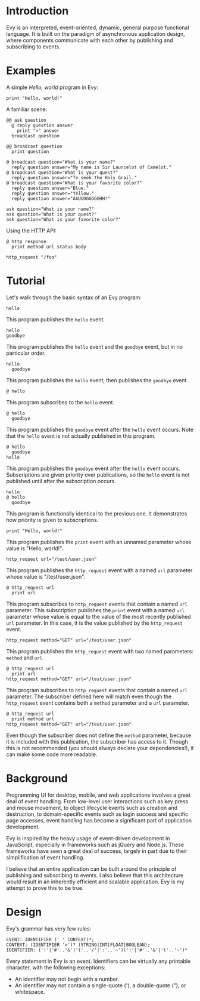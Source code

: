 # Introduction ###########################################################

Evy is an interpreted, event-oriented, dynamic, general purpose functional
language. It is built on the paradigm of asynchronous application design,
where components communicate with each other by publishing and subscribing
to events.

# Examples ###############################################################

A simple *Hello, world* program in Evy:

    print "Hello, world!"

A familiar scene:

    @@ ask question
      @ reply question answer
        print ">" answer
      broadcast question
      
    @@ broadcast question
      print question
    
    @ broadcast question="What is your name?"
      reply question answer="My name is Sir Launcelot of Camelot."
    @ broadcast question="What is your quest?"
      reply question answer="To seek the Holy Grail."
    @ broadcast question="What is your favorite color?"
      reply question answer="Blue."
      reply question answer="Yellow."
      reply question answer="AAUUUGGGGGHH!"
    
    ask question="What is your name?"
    ask question="What is your quest?"
    ask question="What is your favorite color?"

Using the HTTP API:

    @ http_response
      print method url status body
  
    http_request "/foo"

# Tutorial ###############################################################

Let's walk through the basic syntax of an Evy program:

    hello

This program publishes the `hello` event.

    hello
    goodbye

This program publishes the `hello` event and the `goodbye` event, but in no
particular order.

    hello
      goodbye

This program publishes the `hello` event, then publishes the `goodbye` event.

    @ hello

This program subscribes to the `hello` event.

    @ hello
      goodbye

This program publishes the `goodbye` event after the `hello` event occurs. Note
that the `hello` event is not actually published in this program.

    @ hello
      goodbye
    hello

This program publishes the `goodbye` event after the `hello` event occurs. Subscriptions
are given priority over publications, so the `hello` event is not published until after
the subscription occurs.

    hello
    @ hello
      goodbye

This program is functionally identical to the previous one. It demonstrates how priority
is given to subscriptions.

    print "Hello, world!"

This program publishes the `print` event with an unnamed parameter whose value is "Hello, world!".

    http_request url="/test/user.json"

This program publishes the `http_request` event with a named `url` parameter whose value is "/test/user.json".

    @ http_request url
      print url

This program subscribes to `http_request` events that contain a named `url` parameter. This subscription
publishes the `print` event with a named `url` parameter whose value is equal to the value of the most
recently published `url` parameter. In this case, it is the value published by the `http_request` event.

    http_request method="GET" url="/test/user.json"

This program publishes the `http_request` event with two named parameters: `method` and `url`.

    @ http_request url
      print url
    http_request method="GET" url="/test/user.json"
    
This program subscribes to `http_request` events that contain a named `url` parameter. The subscriber defined
here will match even though the `http_request` event contains both a `method` parameter and a `url` parameter.

    @ http_request url
      print method url
    http_request method="GET" url="/test/user.json"

Even though the subscriber does not define the `method` parameter, because it is included with this publication,
the subscriber has access to it. Though this is not recommended (you should always declare your dependencies!),
it can make some code more readable.

# Background #############################################################

Programming UI for desktop, mobile, and web applications involves a great
deal of event handling. From low-level user interactions such as key press
and mouse movement, to object lifecycle events such as creation and
destruction, to domain-specific events such as login success and specific
page accesses, event handling has become a significant part of application
development.

Evy is inspired by the heavy usage of event-driven development in
JavaScript, especially in frameworks such as jQuery and Node.js. These
frameworks have seen a great deal of success, largely in part due to their
simplification of event handling.

I believe that an entire application can be built around the
principle of publishing and subscribing to events. I also believe that
this architecture would result in an inherently efficient and scalable
application. Evy is my attempt to prove this to be true.

# Design ##############################################################

Evy's grammar has very few rules:

    EVENT: IDENTIFIER (' ' CONTEXT)*;
    CONTEXT: (IDENTIFIER '=')? (STRING|INT|FLOAT|BOOLEAN);
    IDENTIFIER: ('!'|'#'..'&'|'('..'/'|':'..'~')('!'|'#'..'&'|'('..'~')*

Every statement in Evy is an event. Identifiers can be virtually any
printable character, with the following exceptions:

 * An identifier may not begin with a number.
 * An identifier may not contain a single-quote ('), a double-quote ("),
   or whitespace.
